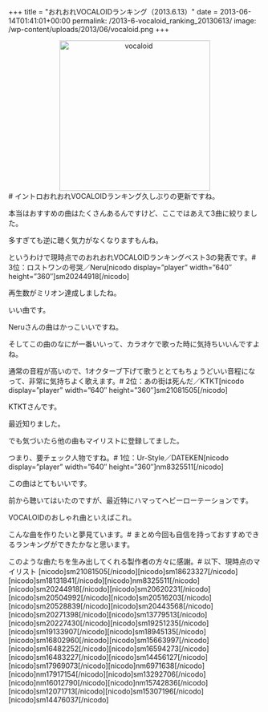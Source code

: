 +++
title = "おれおれVOCALOIDランキング（2013.6.13）"
date = 2013-06-14T01:41:01+00:00
permalink: /2013-6-vocaloid_ranking_20130613/
image: /wp-content/uploads/2013/06/vocaloid.png
+++
</p> <div style="text-align: center;">
  <img src="http://5000164.jp/wp-content/uploads/2013/06/vocaloid.png" alt="vocaloid" width="300" height="300" class="aligncenter size-full wp-image-774" srcset="http://5000164.jp/wp-content/uploads/2013/06/vocaloid.png 300w, http://5000164.jp/wp-content/uploads/2013/06/vocaloid-150x150.png 150w" sizes="(max-width: 300px) 100vw, 300px" />
</div></a># イントロおれおれVOCALOIDランキング久しぶりの更新ですね。
  
本当はおすすめの曲はたくさんあるんですけど、ここではあえて3曲に絞りました。
  
多すぎても逆に聴く気力がなくなりますもんね。
  
というわけで現時点でのおれおれVOCALOIDランキングベスト3の発表です。# 3位：ロストワンの号哭／Neru[nicodo display=&#8221;player&#8221; width=&#8221;640&#8243; height=&#8221;360&#8243;]sm20244918[/nicodo]
  
再生数がミリオン達成しましたね。
  
いい曲です。
  
Neruさんの曲はかっこいいですね。
  
そしてこの曲のなにが一番いいって、カラオケで歌った時に気持ちいいんですよね。
  
通常の音程が高いので、1オクターブ下げて歌うととてもちょうどいい音程になって、非常に気持ちよく歌えます。# 2位：あの街は死んだ／KTKT[nicodo display=&#8221;player&#8221; width=&#8221;640&#8243; height=&#8221;360&#8243;]sm21081505[/nicodo]
  
KTKTさんです。
  
最近知りました。
  
でも気づいたら他の曲もマイリストに登録してました。
  
つまり、要チェック人物ですね。# 1位：Ur-Style／DATEKEN[nicodo display=&#8221;player&#8221; width=&#8221;640&#8243; height=&#8221;360&#8243;]nm8325511[/nicodo]
  
この曲はとてもいいです。
  
前から聴いてはいたのですが、最近特にハマってヘビーローテーションです。
  
VOCALOIDのおしゃれ曲といえばこれ。
  
こんな曲を作りたいと夢見ています。# まとめ今回も自信を持っておすすめできるランキングができたかなと思います。
  
このような曲たちを生み出してくれる製作者の方々に感謝。# 以下、現時点のマイリスト \[nicodo]sm21081505[/nicodo\]\[nicodo\]sm18623327\[/nicodo\]\[nicodo\]sm18131841\[/nicodo\]\[nicodo\]nm8325511\[/nicodo\]\[nicodo\]sm20244918\[/nicodo\]\[nicodo\]sm20620231\[/nicodo\]\[nicodo\]sm20504992\[/nicodo\]\[nicodo\]sm20516203\[/nicodo\]\[nicodo\]sm20528839\[/nicodo\]\[nicodo\]sm20443568\[/nicodo\]\[nicodo\]sm20271398\[/nicodo\]\[nicodo\]sm13779513\[/nicodo\]\[nicodo\]sm20227430\[/nicodo\]\[nicodo\]sm19251235\[/nicodo\]\[nicodo\]sm19133907\[/nicodo\]\[nicodo\]sm18945135\[/nicodo\]\[nicodo\]sm16802960\[/nicodo\]\[nicodo\]sm15663997\[/nicodo\]\[nicodo\]sm16482252\[/nicodo\]\[nicodo\]sm16594273\[/nicodo\]\[nicodo\]sm16483227\[/nicodo\]\[nicodo\]sm14456127\[/nicodo\]\[nicodo\]sm17969073\[/nicodo\]\[nicodo\]nm6971638\[/nicodo\]\[nicodo\]nm17917154\[/nicodo\]\[nicodo\]sm13292706\[/nicodo\]\[nicodo\]nm16012790\[/nicodo\]\[nicodo\]nm15742836\[/nicodo\]\[nicodo\]sm12071713\[/nicodo\]\[nicodo\]sm15307196\[/nicodo\]\[nicodo\]sm14476037[/nicodo]